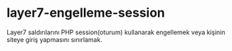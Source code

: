 # layer7-engelleme-session
Layer7 saldırılarını PHP session(oturum) kullanarak engellemek veya kişinin siteye giriş yapmasını sınırlamak.
